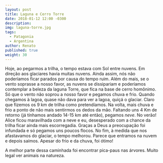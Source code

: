 ```yaml
---
layout: post
title: Laguna e Cerro Torre
date: 2018-01-12 12:00 -0300
description: 
img: laguna-torre.jpg
tags:
  - Patagonia
  - Argentina
author: Renato
published: true
weight: 30
---
```


Hoje, ao pegarmos a trilha, o tempo estava com Sol entre nuvens. Em direção aos
glaciares havia muitas nuvens. Ainda assim, nós não poderíamos ficar parados
por causa do tempo ruim. Além do mais, se o vento soprasse a nosso favor, as
nuvens se dissipariam e poderíamos contemplar a beleza da laguna Torre, que
fica na base de cerro homônimo. Só que o vento não soprou a nosso favor
e pegamos chuva e frio. Quando chegamos à lagoa, quase não dava para ver
a lagoa, quiçá o glaciar. Claro que fizemos os 9 km de trilha como
pretendíamos. Na volta, mais chuva e frio a ponto de não mais sentirmos os
dedos da mão. Faltando uns 4 Km de retorno (já tínhamos andado 14-15 km até
então), pegamos *neve*. No verão! Alice ficou maravilhada com a neve e eu,
desesperado com a chance da trilha ficar ainda mais escorregadia. Graças a Deus
a preocupação foi infundada e só pegamos uns poucos flocos. No fim, à medida
que nos afastavamos do glaciar, o tempo melhorou. Parece que entramos na nuvem
e depois saímos. Apesar do frio e da chuva, foi ótimo!

A melhor parte dessa caminhada foi encontrar pica-paus nas árvores. Muito legal
ver animais na natureza.
